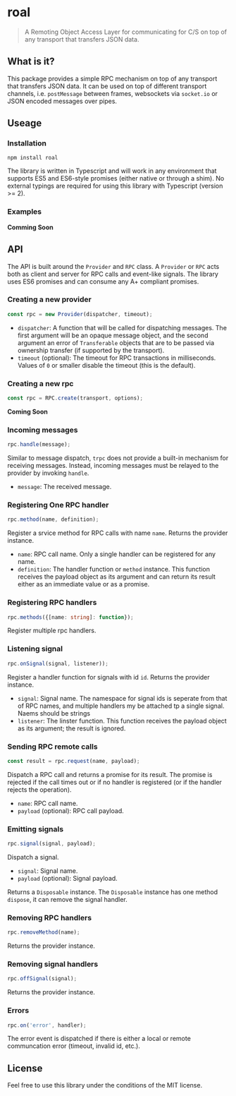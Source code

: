 # roal

> A Remoting Object Access Layer for communicating for C/S on top of any transport that transfers JSON data.

## What is it?

This package provides a simple RPC mechanism on top of any transport that transfers JSON data. It can be used on top of different transport channels, i.e. `postMessage` between frames, websockets via `socket.io` or JSON encoded messages over pipes.

## Useage

### Installation

```shell
npm install roal
```

The library is written in Typescript and will work in any environment that supports ES5 and ES6-style promises (either native or through a shim). No external typings are required for using this library with Typescript (version >= 2).

### Examples

__Comming Soon__

## API

The API is built around the `Provider`  and `RPC` class. A `Provider` or `RPC` acts both as client and server for RPC calls and event-like signals. The library uses ES6 promises and can consume any A+ compliant promises.

### Creating a new provider

```typescript
const rpc = new Provider(dispatcher, timeout);
```

- `dispatcher`: A function that will be called for dispatching messages. The first argument will be an opaque message object, and the second argument an error of `Transferable` objects that are to be passed via ownership
  transfer (if supported by the transport).
- `timeout` (optional): The timeout for RPC transactions in milliseconds. Values of `0` or smaller disable the timeout (this is the default).

### Creating a new rpc

```typescript
const rpc = RPC.create(transport, options);
```

__Coming Soon__

### Incoming messages

```typescript
rpc.handle(message);
```

Similar to message dispatch, `trpc` does not provide a built-in mechanism for receiving messages. Instead, incoming messages must be relayed to the provider by invoking `handle`.

- `message`: The received message.

### Registering One RPC handler

```typescript
rpc.method(name, definition);
```

Register a srvice method for RPC calls with name `name`. Returns the provider instance.

- `name`: RPC call name. Only a single handler can be registered for any name. 
- `definition`: The handler function or `method` instance. This function receives the payload object as
  its argument and can return its result either as an immediate value or as a promise.

### Registering RPC handlers

```typescript
rpc.methods({[name: string]: function});
```

Register multiple rpc handlers.

### Listening signal

```typescript
rpc.onSignal(signal, listener));
```

Register a handler function for signals with id `id`. Returns the provider instance.

- `signal`: Signal name. The namespace for signal ids is seperate from that of RPC names, and multiple handlers my be attached tp a single signal. Naems should be strings
- `listener`: The linster function. This function receives the payload object as its argument; the result is ignored.

### Sending RPC remote calls

```typescript
const result = rpc.request(name, payload);
```

Dispatch a RPC call and returns a promise for its result. The promise is rejected
if the call times out or if no handler is registered (or if the handler rejects
the operation).

- `name`: RPC call name.
- `payload` (optional): RPC call payload.

### Emitting signals

```typescript
rpc.signal(signal, payload);
```

Dispatch a signal. 

- `signal`: Signal name.
- `payload` (optional): Signal payload.

Returns a `Disposable` instance. The `Disposable` instance has one method `dispose`, it can remove the signal handler.

### Removing RPC handlers

```typescript
rpc.removeMethod(name);
```

Returns the provider instance.

### Removing signal handlers

```typescript
rpc.offSignal(signal);
```

Returns the provider instance.

### Errors

```typescript
rpc.on('error', handler);
```

The error event is dispatched if there is either a local or remote communcation
error (timeout, invalid id, etc.). 

## License

Feel free to use this library under the conditions of the MIT license.

